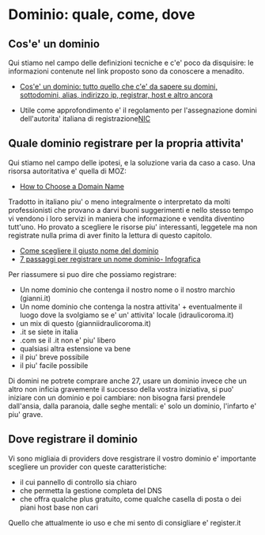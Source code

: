 #  Dominio: quale, come, dove

## Cos'e' un dominio

Qui stiamo nel campo delle definizioni tecniche e c'e' poco da disquisire: le informazioni contenute nel link proposto sono da conoscere a menadito.

* [Cos'e' un dominio: tutto quello che c'e' da sapere su domini, sottodomini, alias, indirizzo ip, registrar, host e altro ancora](https://support.google.com/a/answer/2573637?hl=it&ref_topic=3540989) 

* Utile come approfondimento e' il regolamento per l'assegnazione domini dell'autorita' italiana di registrazione[NIC](http://www.nic.it/sites/default/files/docs/Regolamento_assegnazione_v7.1.pdf) 

## Quale dominio registrare per la propria attivita'

Qui stiamo nel campo delle ipotesi, e la soluzione varia da caso a caso. Una risorsa autoritativa e' quella di MOZ:

* [How to Choose a Domain Name](https://moz.com/blog/how-to-choose-a-domain-name-whiteboard-friday) 

Tradotto in italiano piu' o meno integralmente o interpretato da molti professionisti che provano a darvi buoni suggerimenti e nello stesso tempo vi vendono i loro servizi in maniera che informazione e vendita diventino tutt'uno. Ho provato a scegliere le risorse piu' interessanti, leggetele ma non registrate nulla prima di aver finito la lettura di questo capitolo.

* [Come scegliere il giusto nome del dominio](http://www.dominiwin.it/scelta-nome-registrazione-dominio.html) 
* [7 passaggi per registrare un nome dominio- Infografica](http://blog.serverplan.com/2016/06/23/registrare-un-nome-dominio/) 

Per riassumere si puo dire che possiamo registrare:

* Un nome dominio che contenga il nostro nome o il nostro marchio (gianni.it)
* Un nome dominio che contenga la nostra attivita' + eventualmente il luogo dove la svolgiamo se e' un' attivita' locale (idraulicoroma.it)
* un mix di questo (gianniidraulicoroma.it)
* .it se siete in italia
* .com se il .it non e' piu' libero
* qualsiasi altra estensione va bene
* il piu' breve possibile
* il piu' facile possibile

Di domini ne potrete comprare anche 27, usare un dominio invece che un altro non inficia gravemente il successo della vostra iniziativa, si puo' iniziare con un dominio e poi cambiare: non bisogna farsi prendele dall'ansia, dalla paranoia, dalle seghe mentali: e' solo un dominio, l'infarto e' piu' grave.

## Dove registrare il dominio

Vi sono migliaia di providers dove resgistrare il vostro dominio e' importante scegliere un provider con queste caratteristiche:

* il cui pannello di controllo sia chiaro
* che permetta la gestione completa del DNS
* che offra qualche plus gratuito, come qualche casella di posta o dei piani host base non cari

Quello che attualmente io uso e che mi sento di consigliare e' register.it








